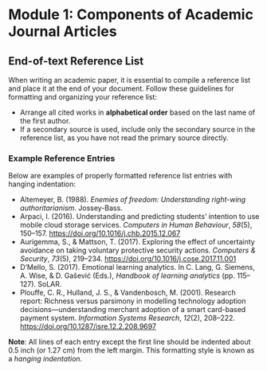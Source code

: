 # Module 1: Components of Academic Journal Articles

## End-of-text Reference List

When writing an academic paper, it is essential to compile a reference list and place it at the end of your document. Follow these guidelines for formatting and organizing your reference list:

- Arrange all cited works in **alphabetical order** based on the last name of the first author.
- If a secondary source is used, include only the secondary source in the reference list, as you have not read the primary source directly.

### Example Reference Entries

Below are examples of properly formatted reference list entries with hanging indentation:

- Altemeyer, B. (1988). *Enemies of freedom: Understanding right-wing authoritarianism*. Jossey-Bass.
- Arpaci, I. (2016). Understanding and predicting students’ intention to use mobile cloud storage services. *Computers in Human Behaviour*, *58*(5), 150–157. https://doi.org/10.1016/j.chb.2015.12.067
- Aurigemma, S., & Mattson, T. (2017). Exploring the effect of uncertainty avoidance on taking voluntary protective security actions. *Computers & Security*, *73*(5), 219–234. https://doi.org/10.1016/j.cose.2017.11.001
- D’Mello, S. (2017). Emotional learning analytics. In C. Lang, G. Siemens, A. Wise, & D. Gašević (Eds.), *Handbook of learning analytics* (pp. 115–127). SoLAR.
- Plouffe, C. R., Hulland, J. S., & Vandenbosch, M. (2001). Research report: Richness versus parsimony in modelling technology adoption decisions—understanding merchant adoption of a smart card-based payment system. *Information Systems Research*, *12*(2), 208–222. https://doi.org/10.1287/isre.12.2.208.9697

**Note**: All lines of each entry except the first line should be indented about 0.5 inch (or 1.27 cm) from the left margin. This formatting style is known as a *hanging indentation*.